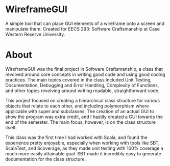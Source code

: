 # WireframeGUI
A simple tool that can place GUI elements of a wireframe onto a screen and manipulate them. Created for EECS 293: Software Craftsmanship at Case Western Reserve University.

# About
WireframeGUI was the final project in Software Craftsmanship, a class that revolved around core concepts in writing good code and using good coding practices. The main topics covered in the class included Unit Testing, Documentation, Debugging and Error Handling, Complexity of Functions, and other topics revolving around writing readable, straightforward code. 

This porject focused on creating a hierarchical class structure for various objects that relate to each other, and including polymorphism where applicable with super and subclasses. The creation of an actual GUI to show the program was extra credit, and I hastily created a GUI towards the end of the semester. The main focus, however, is on the class structure itself.

This class was the first time I had worked with Scala, and found the experience pretty enjoyable, especially when working with tools like SBT, ScalaTest, and Scoverage, as they made unit testing with 100% coverage a much more easily attainable goal. SBT made it incredibly easy to generate documentation for the class structure. 
